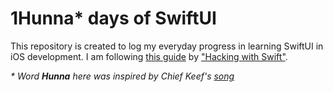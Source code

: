 # 1Hunna* days of SwiftUI

This repository is created to log my everyday progress in learning SwiftUI in iOS development.
I am following [this guide](https://www.hackingwithswift.com/100/swiftui) by ["Hacking with Swift"](https://www.hackingwithswift.com). 

_* Word **Hunna** here was inspired by Chief Keef's [song](https://www.youtube.com/watch?v=QFEhJfUcD1Q)_